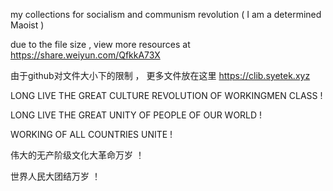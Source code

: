 my collections for socialism and communism revolution
( I am a determined Maoist )
 
due to the file size , view more resources at https://share.weiyun.com/QfkkA73X

由于github对文件大小下的限制 ， 更多文件放在这里 https://clib.syetek.xyz

LONG LIVE THE GREAT CULTURE REVOLUTION OF WORKINGMEN CLASS !

LONG LIVE THE GREAT UNITY OF PEOPLE OF OUR WORLD !

WORKING OF ALL COUNTRIES UNITE !

伟大的无产阶级文化大革命万岁 ！

世界人民大团结万岁 ！
